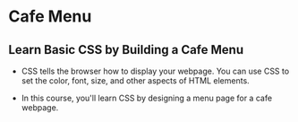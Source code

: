 # Cafe Menu

## Learn Basic CSS by Building a Cafe Menu

- CSS tells the browser how to display your webpage. You can use CSS to set the color, font, size, and other aspects of HTML elements.

- In this course, you'll learn CSS by designing a menu page for a cafe webpage.
